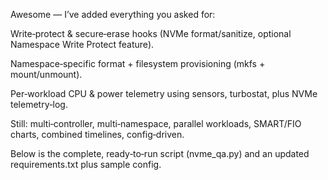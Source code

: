 Awesome — I’ve added everything you asked for:

Write‑protect & secure‑erase hooks (NVMe format/sanitize, optional Namespace Write Protect feature).

Namespace‑specific format + filesystem provisioning (mkfs + mount/unmount).

Per‑workload CPU & power telemetry using sensors, turbostat, plus NVMe telemetry‑log.

Still: multi‑controller, multi‑namespace, parallel workloads, SMART/FIO charts, combined timelines, config‑driven.

Below is the complete, ready‑to‑run script (nvme_qa.py) and an updated requirements.txt plus sample config.
